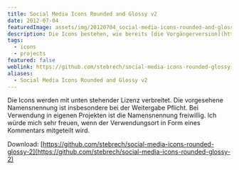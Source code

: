 ```yaml
---
title: Social Media Icons Rounded and Glossy v2
date: 2012-07-04
featuredImage: assets/img/20120704_social-media-icons-rounded-and-glossy-v2_0.jpg
description: Die Icons bestehen, wie bereits [die Vorgängerversion](https://stebre.ch/arbeiten/social-media-icons-rounded-and-glossy-v1/), aus einer Reihe von Symbolen diverser Social Media Diensten. Diese Icons wurden durch einen runderen Hintergrund ersetzt. Ausserdem kommt ein anderer Glanzeffekt zum Einsatz.
tags:
  - icons
  - projects
featured: false
weblink: https://github.com/stebrech/social-media-icons-rounded-glossy-2
aliases:
  - Social Media Icons Rounded and Glossy v2
---
```

Die Icons werden mit unten stehender Lizenz verbreitet. Die vorgesehene Namensnennung ist insbesondere bei der Weitergabe Pflicht. Bei Verwendung in eigenen Projekten ist die Namensnennung freiwillig. Ich würde mich sehr freuen, wenn der Verwendungsort in Form eines Kommentars mitgeteilt wird.

Download: [https://github.com/stebrech/social-media-icons-rounded-glossy-2](https://github.com/stebrech/social-media-icons-rounded-glossy-2)
